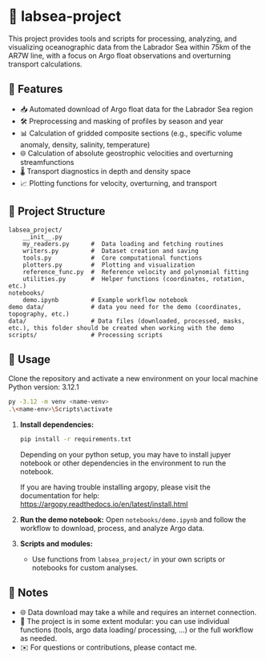 # 🌊 labsea-project

This project provides tools and scripts for processing, analyzing, and visualizing oceanographic data from the Labrador Sea within 75km of the AR7W line, with a focus on Argo float observations and overturning transport calculations.

## 🚀 Features

* 📥 Automated download of Argo float data for the Labrador Sea region
* 🛠️ Preprocessing and masking of profiles by season and year
* 📊 Calculation of gridded composite sections (e.g., specific volume anomaly, density, salinity, temperature)
* 🌐 Calculation of absolute geostrophic velocities and overturning streamfunctions
* 🌡️ Transport diagnostics in depth and density space
* 📈 Plotting functions for velocity, overturning, and transport

## 📂 Project Structure

```
labsea_project/
    __init__.py
    my_readers.py      #  Data loading and fetching routines
    writers.py         #  Dataset creation and saving
    tools.py           #  Core computational functions
    plotters.py        #  Plotting and visualization
    reference_func.py  #  Reference velocity and polynomial fitting
    utilities.py       #  Helper functions (coordinates, rotation, etc.)
notebooks/
    demo.ipynb         # Example workflow notebook
demo data/             # data you need for the demo (coordinates, topography, etc.)
data/                  # Data files (downloaded, processed, masks, etc.), this folder should be created when working with the demo
scripts/               # Processing scripts
```

## 🔧 Usage

Clone the repository and activate a new environment on your local machine
Python version: 3.12.1
   ```bash
   py -3.12 -m venv <name-venv>
   .\<name-env>\Scripts\activate      
   ```


1. **Install dependencies:**

   ```bash
   pip install -r requirements.txt
   ```

   Depending on your python setup, you may have to install jupyer notebook or other dependencies in the environment to run the notebook.
   
   If you are having trouble installing argopy, please visit the documentation for help: https://argopy.readthedocs.io/en/latest/install.html

3. **Run the demo notebook:**
   Open `notebooks/demo.ipynb` and follow the workflow to download, process, and analyze Argo data.

4. **Scripts and modules:**

   * Use functions from `labsea_project/` in your own scripts or notebooks for custom analyses.

## 📌 Notes

* 🌐 Data download may take a while and requires an internet connection.
* 🧩 The project is in some extent modular: you can use individual functions (tools, argo data loading/ processing, ...) or the full workflow as needed.
* ✉️ For questions or contributions, please contact me.
